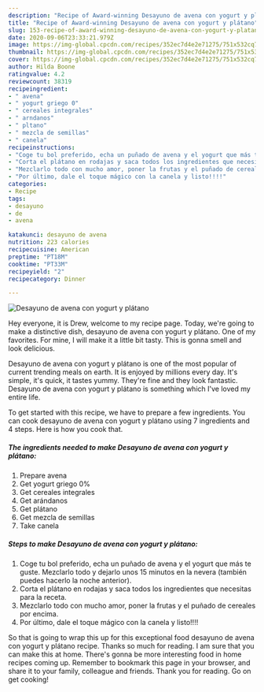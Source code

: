 ```yaml
---
description: "Recipe of Award-winning Desayuno de avena con yogurt y plátano"
title: "Recipe of Award-winning Desayuno de avena con yogurt y plátano"
slug: 153-recipe-of-award-winning-desayuno-de-avena-con-yogurt-y-platano
date: 2020-09-06T23:33:21.979Z
image: https://img-global.cpcdn.com/recipes/352ec7d4e2e71275/751x532cq70/desayuno-de-avena-con-yogurt-y-platano-foto-principal.jpg
thumbnail: https://img-global.cpcdn.com/recipes/352ec7d4e2e71275/751x532cq70/desayuno-de-avena-con-yogurt-y-platano-foto-principal.jpg
cover: https://img-global.cpcdn.com/recipes/352ec7d4e2e71275/751x532cq70/desayuno-de-avena-con-yogurt-y-platano-foto-principal.jpg
author: Hilda Boone
ratingvalue: 4.2
reviewcount: 38319
recipeingredient:
- " avena"
- " yogurt griego 0"
- " cereales integrales"
- " arndanos"
- " pltano"
- " mezcla de semillas"
- " canela"
recipeinstructions:
- "Coge tu bol preferido, echa un puñado de avena y el yogurt que más te guste. Mezclarlo todo y dejarlo unos 15 minutos en la nevera (también puedes hacerlo la noche anterior)."
- "Corta el plátano en rodajas y saca todos los ingredientes que necesitas para la receta."
- "Mezclarlo todo con mucho amor, poner la frutas y el puñado de cereales por encima."
- "Por último, dale el toque mágico con la canela y listo!!!!"
categories:
- Recipe
tags:
- desayuno
- de
- avena

katakunci: desayuno de avena 
nutrition: 223 calories
recipecuisine: American
preptime: "PT18M"
cooktime: "PT33M"
recipeyield: "2"
recipecategory: Dinner

---
```



![Desayuno de avena con yogurt y plátano](https://img-global.cpcdn.com/recipes/352ec7d4e2e71275/751x532cq70/desayuno-de-avena-con-yogurt-y-platano-foto-principal.jpg)

Hey everyone, it is Drew, welcome to my recipe page. Today, we're going to make a distinctive dish, desayuno de avena con yogurt y plátano. One of my favorites. For mine, I will make it a little bit tasty. This is gonna smell and look delicious.

Desayuno de avena con yogurt y plátano is one of the most popular of current trending meals on earth. It is enjoyed by millions every day. It's simple, it's quick, it tastes yummy. They're fine and they look fantastic. Desayuno de avena con yogurt y plátano is something which I've loved my entire life.




To get started with this recipe, we have to prepare a few ingredients. You can cook desayuno de avena con yogurt y plátano using 7 ingredients and 4 steps. Here is how you cook that.

<!--inarticleads1-->

##### The ingredients needed to make Desayuno de avena con yogurt y plátano:

1. Prepare  avena
1. Get  yogurt griego 0%
1. Get  cereales integrales
1. Get  arándanos
1. Get  plátano
1. Get  mezcla de semillas
1. Take  canela




<!--inarticleads2-->

##### Steps to make Desayuno de avena con yogurt y plátano:

1. Coge tu bol preferido, echa un puñado de avena y el yogurt que más te guste. Mezclarlo todo y dejarlo unos 15 minutos en la nevera (también puedes hacerlo la noche anterior).
1. Corta el plátano en rodajas y saca todos los ingredientes que necesitas para la receta.
1. Mezclarlo todo con mucho amor, poner la frutas y el puñado de cereales por encima.
1. Por último, dale el toque mágico con la canela y listo!!!!




So that is going to wrap this up for this exceptional food desayuno de avena con yogurt y plátano recipe. Thanks so much for reading. I am sure that you can make this at home. There's gonna be more interesting food in home recipes coming up. Remember to bookmark this page in your browser, and share it to your family, colleague and friends. Thank you for reading. Go on get cooking!
